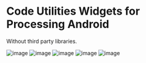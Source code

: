 # Code Utilities Widgets for Processing Android
Without third party libraries.

![image](https://user-images.githubusercontent.com/31894775/75624393-7be24280-5b92-11ea-95e0-fccfaf6e9432.png)      ![image](https://user-images.githubusercontent.com/31894775/75624647-02981f00-5b95-11ea-822a-44176a278185.png)      ![image](https://user-images.githubusercontent.com/31894775/75625058-16de1b00-5b99-11ea-9f70-9444d6204faf.png)
![image](https://user-images.githubusercontent.com/31894775/75625131-d501a480-5b99-11ea-9d67-0767464d5c95.png)      ![image](https://user-images.githubusercontent.com/31894775/75625239-e6977c00-5b9a-11ea-8376-bd77bc680ebb.png)



